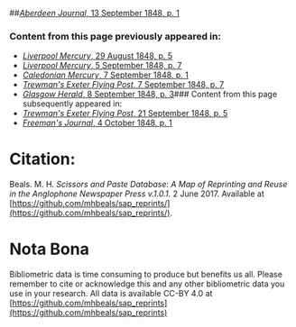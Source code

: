 ##[*Aberdeen Journal*, 13 September 1848, p. 1](https://mhbeals.github.io/sap_html/Aberdeen-Journal/Aberdeen-Journal-13-September-1848-p-1)

### Content from this page previously appeared in:
+ [*Liverpool Mercury*, 29 August 1848, p. 5](https://mhbeals.github.io/sap_html/Liverpool-Mercury/Liverpool-Mercury-29-August-1848-p-5)
+ [*Liverpool Mercury*, 5 September 1848, p. 7](https://mhbeals.github.io/sap_html/Liverpool-Mercury/Liverpool-Mercury-5-September-1848-p-7)
+ [*Caledonian Mercury*, 7 September 1848, p. 1](https://mhbeals.github.io/sap_html/Caledonian-Mercury/Caledonian-Mercury-7-September-1848-p-1)
+ [*Trewman's Exeter Flying Post*, 7 September 1848, p. 7](https://mhbeals.github.io/sap_html/Trewman's-Exeter-Flying-Post/Trewman's-Exeter-Flying-Post-7-September-1848-p-7)
+ [*Glasgow Herald*, 8 September 1848, p. 3](https://mhbeals.github.io/sap_html/Glasgow-Herald/Glasgow-Herald-8-September-1848-p-3)### Content from this page subsequently appeared in:
+ [*Trewman's Exeter Flying Post*, 21 September 1848, p. 5](https://mhbeals.github.io/sap_html/Trewman's-Exeter-Flying-Post/Trewman's-Exeter-Flying-Post-21-September-1848-p-5)
+ [*Freeman's Journal*, 4 October 1848, p. 1](https://mhbeals.github.io/sap_html/Freeman's-Journal/Freeman's-Journal-4-October-1848-p-1)
                    
# Citation: 

Beals. M. H. *Scissors and Paste Database: A Map of Reprinting and Reuse in the Anglophone Newspaper Press v.1.0.1.* 2 June 2017. Available at [https://github.com/mhbeals/sap_reprints/](https://github.com/mhbeals/sap_reprints/). 
                    
# Nota Bona

Bibliometric data is time consuming to produce but benefits us all. Please remember to cite or acknowledge this and any other bibliometric data you use in your research. All data is available CC-BY 4.0 at [https://github.com/mhbeals/sap_reprints](https://github.com/mhbeals/sap_reprints)
